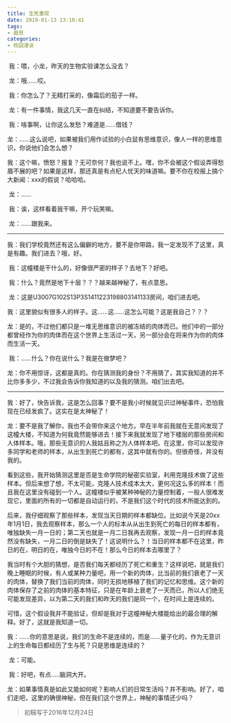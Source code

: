 ```yaml
---
title: 生死重现
date: 2019-01-13 13:10:41
tags:
- 遐思
categories:
- 校园漫谈
---
```


​        我：喂，小龙，昨天的生物实验课怎么没去？ 

​        龙：哦......哎。 

​        我：你怎么了？无精打采的，像霜后的茄子一样。 

​        龙：有一件事情，我这几天一直在纠结，不知道要不要告诉你。 

​        我：啥事啊，让你这么发愁？难道是......借钱？ 

​        龙：......这么说吧，如果被我们用作试验的小白鼠有思维意识，像人一样的思维意识，你说他们会怎么想？ 

​        我：这个嘛，愤怒？报复？无可奈何？我也说不上。嘿，你不会被这个假设弄得愁眉不展的吧？如果是这样，那还真是有点杞人忧天的味道嘛。要不你在校报上搞个大新闻：xxx的假说？哈哈哈。 

​        龙：......

​        我：诶，这样看着我干嘛，开个玩笑嘛。 

​        龙：......跟我来。 

---

​        我：我们学校竟然还有这么偏僻的地方，要不是你带路，我一定发现不了这里，真是有趣。我们进去？哦，好。

​        我：这幢楼是干什么的，好像很严密的样子？去地下？好吧。

​        我：什么？竟然是地下十层？？？越来越神秘了，有点意思。 

​        龙：这是U3007G102S13P3S1411223198803141133房间，咱们进去吧。 

​        我：这里貌似有很多人的样子。这......这......这怎么可能？这是我自己？？？ 

​        龙：是的，不过他们都只是一堆无思维意识的被冻结的肉体而已。他们中的一部分都曾经作为你的肉体而在这个世界上生活过一天，另一部分会在将来作为你的肉体而生活一天。 

​        我：......什么？你在说什么？我是在做梦吧？ 

​        龙：你不用惊讶，这都是真的。你在猜测我的身份？不用猜了，其实我知道的并不比你多多少，不过我会告诉你我知道的以及我的猜测。咱们出去吧。 

---

​        我：好了，快告诉我，这是怎么回事？要不是我小时候就见识过神秘事件，恐怕我现在已经发疯了。这实在是太神秘了！ 

​        龙：要不是我了解你，我也不会带你来这个地方。早在半年前我就在无意间发现了这幢大楼，不知道为何我竟然能够进去！接下来我就发现了地下楼层的那些房间和人体样本。哦，那些无意识的人我姑且称之为人体样本吧。在这里，你可以发现许多同学和老师的样本，从出生到死亡的都有，这其中就有你的。但很奇怪，并没有我的。 

​        看到这些，我开始猜测这里是否是生命学院的秘密实验室，利用克隆技术做了这些样本。但后来想了想，不太可能，克隆人技术成本太大，更何况这么多的样本！而且我在这里没有碰到一个人。这幢楼似乎被某种神秘的力量控制着，一般人很难发现它，里面的所有的一切都是自动运行的，不是我们这个时代的技术所能达到的。 

​        后来，我仔细观察了那些样本，发现当天日期的样本都缺位。比如说今天是20xx年1月1日，我去观察样本，那么一个人的标本从从出生到死亡的每日的样本都有，唯独缺失一月一日的；第二天也就是一月二日我再去观察，发现一月一日的样本竟然没有缺失，一月二日的倒是缺失了！这说明什么？！当日的样本都不在这里，昨日的在，明日的在，唯独今日的不在！那么今日的样本去哪里了？ 

​        我当时有个大胆的猜想，是否我们每天都经历了死亡和重生？这样说吧，就是我们晚上睡眠的时候，有人或某种力量吧，用一个新的肉体，比当前的我们衰老了一天的肉体，替换了我们当前的肉体，同时无损地移植了我们的记忆和思维。这个新的肉体保存了之前的肉体的基本特征，只是在年龄上衰老了一天而已，所以人们绝无可能发现差异，以为第二天的我们和昨天的我们是同一个，在时间上是连续的。 

​        可惜，这个假设我并不能验证，但却是我对于这幢神秘大楼能给出的最合理的解释。好了，这就是我知道一切。 

​        我：......你的意思是说，我们的生命不是连续的，而是......量子化的，作为无意识上的生命每日都经历了生与死？只是思维是连续的？ 

​        龙：可能。 

​        我：好吧，有点.....脑洞大开。 

​        龙：如果事情真是如此又能如何呢？影响人们的日常生活吗？并不影响。好了，咱们走吧，这里的确很神秘，但在我们这个世界上，神秘的事情还少吗？ 

> 初稿写于2016年12月24日